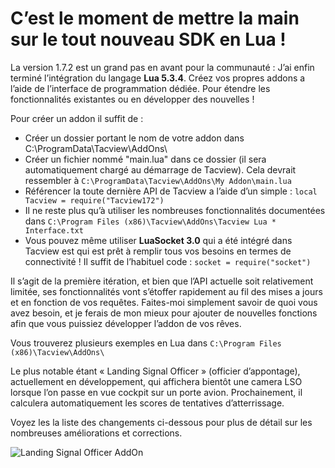 # C’est le moment de mettre la main sur le tout nouveau SDK en Lua !

La version 1.7.2 est un grand pas en avant pour la communauté : J’ai enfin terminé l’intégration du langage **Lua 5.3.4**. Créez vos propres addons a l’aide de l’interface de programmation dédiée. Pour étendre les fonctionnalités existantes ou en développer des nouvelles !

Pour créer un addon il suffit de :

* Créer un dossier portant le nom de votre addon dans C:\ProgramData\Tacview\AddOns\
* Créer un fichier nommé "main.lua" dans ce dossier (il sera automatiquement chargé au démarrage de Tacview). Cela devrait ressembler à `C:\ProgramData\Tacview\AddOns\My Addon\main.lua`
* Référencer la toute dernière API de Tacview a l’aide d’un simple : `local Tacview = require("Tacview172")`
* Il ne reste plus qu’à utiliser les nombreuses fonctionnalités documentées dans `C:\Program Files (x86)\Tacview\AddOns\Tacview Lua * Interface.txt`
* Vous pouvez même utiliser **LuaSocket 3.0** qui a été intégré dans Tacview est qui est prêt à remplir tous vos besoins en termes de connectivité ! Il suffit de l’habituel code : `socket = require("socket")`

Il s’agit de la première itération, et bien que l’API actuelle soit relativement limitée, ses fonctionnalités vont s’étoffer rapidement au fil des mises a jours et en fonction de vos requêtes. Faites-moi simplement savoir de quoi vous avez besoin, et je ferais de mon mieux pour ajouter de nouvelles fonctions afin que vous puissiez développer l’addon de vos rêves.

Vous trouverez plusieurs exemples en Lua dans `C:\Program Files (x86)\Tacview\AddOns\`

Le plus notable étant « Landing Signal Officer » (officier d’appontage), actuellement en développement, qui affichera bientôt une camera LSO lorsque l’on passe en vue cockpit sur un porte avion. Prochainement, il calculera automatiquement les scores de tentatives d’atterrissage.

Voyez les la liste des changements ci-dessous pour plus de détail sur les nombreuses améliorations et corrections.

![Landing Signal Officer AddOn](https://www.tacview.net/rss/Tacview-Lua-SDK.png)
